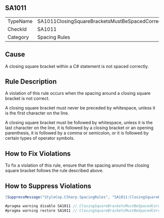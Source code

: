 ﻿## SA1011

<table>
<tr>
  <td>TypeName</td>
  <td>SA1011ClosingSquareBracketsMustBeSpacedCorrectly</td>
</tr>
<tr>
  <td>CheckId</td>
  <td>SA1011</td>
</tr>
<tr>
  <td>Category</td>
  <td>Spacing Rules</td>
</tr>
</table>

## Cause

A closing square bracket within a C# statement is not spaced correctly.

## Rule Description

A violation of this rule occurs when the spacing around a closing square bracket is not correct.

A closing square bracket must never be preceded by whitespace, unless it is the first character on the line.

A closing square bracket must be followed by whitespace, unless it is the last character on the line, it is followed by a closing bracket or an opening parenthesis, it is followed by a comma or semicolon, or it is followed by certain types of operator symbols.

## How to Fix Violations

To fix a violation of this rule, ensure that the spacing around the closing square bracket follows the rule described above.

## How to Suppress Violations

```csharp
[SuppressMessage("StyleCop.CSharp.SpacingRules", "SA1011:ClosingSquareBracketsMustBeSpacedCorrectly", Justification = "Reviewed.")]
```

```csharp
#pragma warning disable SA1011 // ClosingSquareBracketsMustBeSpacedCorrectly
#pragma warning restore SA1011 // ClosingSquareBracketsMustBeSpacedCorrectly
```
